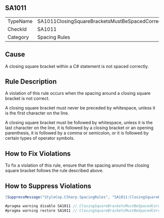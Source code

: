 ﻿## SA1011

<table>
<tr>
  <td>TypeName</td>
  <td>SA1011ClosingSquareBracketsMustBeSpacedCorrectly</td>
</tr>
<tr>
  <td>CheckId</td>
  <td>SA1011</td>
</tr>
<tr>
  <td>Category</td>
  <td>Spacing Rules</td>
</tr>
</table>

## Cause

A closing square bracket within a C# statement is not spaced correctly.

## Rule Description

A violation of this rule occurs when the spacing around a closing square bracket is not correct.

A closing square bracket must never be preceded by whitespace, unless it is the first character on the line.

A closing square bracket must be followed by whitespace, unless it is the last character on the line, it is followed by a closing bracket or an opening parenthesis, it is followed by a comma or semicolon, or it is followed by certain types of operator symbols.

## How to Fix Violations

To fix a violation of this rule, ensure that the spacing around the closing square bracket follows the rule described above.

## How to Suppress Violations

```csharp
[SuppressMessage("StyleCop.CSharp.SpacingRules", "SA1011:ClosingSquareBracketsMustBeSpacedCorrectly", Justification = "Reviewed.")]
```

```csharp
#pragma warning disable SA1011 // ClosingSquareBracketsMustBeSpacedCorrectly
#pragma warning restore SA1011 // ClosingSquareBracketsMustBeSpacedCorrectly
```
